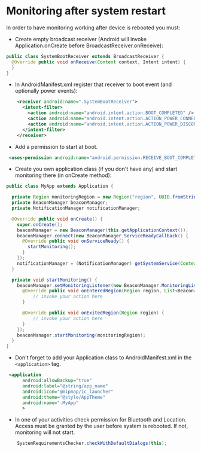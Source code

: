 # Monitoring after system restart #

In order to have monitoring working after device is rebooted you must:
* Create empty broadcast receiver (Android will invoke Application.onCreate before BroadcastReceiver.onReceive):
```java
public class SystemBootReceiver extends BroadcastReceiver {
  @Override public void onReceive(Context context, Intent intent) {
  }
}
```
* In AndroidManifest.xml register that receiver to boot event (and optionally power events):
```xml
    <receiver android:name=".SystemBootReceiver">
      <intent-filter>
        <action android:name="android.intent.action.BOOT_COMPLETED" />
        <action android:name="android.intent.action.ACTION_POWER_CONNECTED" />
        <action android:name="android.intent.action.ACTION_POWER_DISCONNECTED" />
      </intent-filter>
    </receiver>
```
* Add a permission to start at boot.
```xml
 <uses-permission android:name="android.permission.RECEIVE_BOOT_COMPLETED" />
```
* Create you own application class (if you don't have any) and start monitoring there (in onCreate method):
```java
public class MyApp extends Application {

  private Region monitoringRegion = new Region("region", UUID.fromString("my-UUID"), 1, 1);
  private BeaconManager beaconManager;
  private NotificationManager notificationManager;

  @Override public void onCreate() {
    super.onCreate();
    beaconManager = new BeaconManager(this.getApplicationContext());
    beaconManager.connect(new BeaconManager.ServiceReadyCallback() {
      @Override public void onServiceReady() {
        startMonitoring();
      }
    });
    notificationManager = (NotificationManager) getSystemService(Context.NOTIFICATION_SERVICE);
  }

  private void startMonitoring() {
    beaconManager.setMonitoringListener(new BeaconManager.MonitoringListener() {
      @Override public void onEnteredRegion(Region region, List<Beacon> list) {
          // invoke your action here
      }

      @Override public void onExitedRegion(Region region) {
          // invoke your action here
      }
    });
    beaconManager.startMonitoring(monitoringRegion);
  }
}
```
* Don't forget to add your Application class to AndroidManifest.xml in the `<application>` tag.
```xml
 <application
      android:allowBackup="true"
      android:label="@string/app_name"
      android:icon="@mipmap/ic_launcher"
      android:theme="@style/AppTheme"
      android:name=".MyApp"
      >
```
* In one of your activities check permission for Bluetooth and Location. Access must be granted by the user before system is rebooted. If not, monitoring will not start.
```java
    SystemRequirementsChecker.checkWithDefaultDialogs(this);
```
